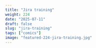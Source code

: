 ```yaml
---
title: "Jira training"
weight: 224
date: "2025-07-11"
draft: false
slug: "jira-training"
tags: ["comics"]
image: "featured-224-jira-training.jpg"
---
```

